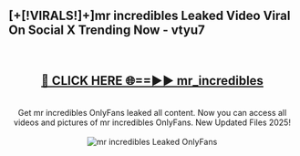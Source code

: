 <h2>[+[!VIRALS!]+]mr incredibles Leaked Video Viral On Social X Trending Now - vtyu7</h2>
<br>
<div align="center">
<h2><a href="https://libra.edu.pl?mr_incredibles" rel="nofollow">🔴 CLICK HERE 🌐==►► mr_incredibles</a></h2>
<br>
Get mr incredibles OnlyFans leaked all content. Now you can access all videos and pictures of mr incredibles OnlyFans. New Updated Files 2025!
<br>
<br>
<a href="https://libra.edu.pl?mr_incredibles" rel="nofollow" data-target="animated-image.originalLink"><img src="https://i.ibb.co.com/WyWwxjT/player-gif2.gif" alt="mr incredibles Leaked OnlyFans" style="max-width: 100%; display: inline-block;" data-target="animated-image.originalImage"></a>
</div>
<br>